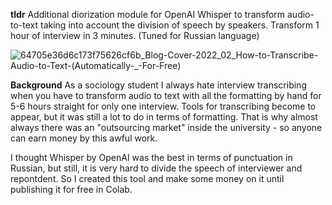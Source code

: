 **tldr**
Additional diorization module for OpenAI Whisper to transform audio-to-text taking into account the division of speech by speakers. Transform 1 hour of interview in 3 minutes. (Tuned for Russian language)

![64705e36d6c173f75626cf6b_Blog-Cover-2022_02_How-to-Transcribe-Audio-to-Text-(Automatically-_-For-Free)](https://github.com/tim-toothed/Portfolio_Projects/assets/148921597/b4f8126e-07db-49ba-817d-72ace834136e)

**Background**
As a sociology student I always hate interview transcribing when you have to transform audio to text with all the formatting by hand for 5-6 hours straight for only one interview. Tools for transcribing become to appear, but it was still a lot to do in terms of formatting. That is why almost always there was an "outsourcing market" inside the university - so anyone can earn money by this awful work.  

I thought Whisper by OpenAI was the best in terms of punctuation in Russian, but still, it is very hard to divide the speech of interviewer and repontdent. So I created this tool and make some money on it until publishing it for free in Colab.
